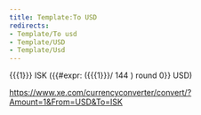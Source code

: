 ```yaml
---
title: Template:To USD
redirects:
- Template/To usd
- Template/USD
- Template/Usd
---
```


<onlyinclude>{{{1}}} ISK ({{#expr: ({{{1}}}/ 144 ) round 0}} USD)</onlyinclude>

https://www.xe.com/currencyconverter/convert/?Amount=1&From=USD&To=ISK

